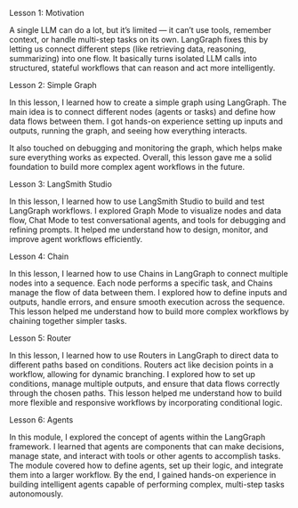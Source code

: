 Lesson 1: Motivation

A single LLM can do a lot, but it’s limited — it can’t use tools, remember context, or handle multi-step tasks on its own.
LangGraph fixes this by letting us connect different steps (like retrieving data, reasoning, summarizing) into one flow.
It basically turns isolated LLM calls into structured, stateful workflows that can reason and act more intelligently.

Lesson 2: Simple Graph

In this lesson, I learned how to create a simple graph using LangGraph. The main idea is to connect different nodes (agents or tasks) and define how data flows between them. I got hands-on experience setting up inputs and outputs, running the graph, and seeing how everything interacts.

It also touched on debugging and monitoring the graph, which helps make sure everything works as expected. Overall, this lesson gave me a solid foundation to build more complex agent workflows in the future.

Lesson 3: LangSmith Studio

In this lesson, I learned how to use LangSmith Studio to build and test LangGraph workflows. I explored Graph Mode to visualize nodes and data flow, Chat Mode to test conversational agents, and tools for debugging and refining prompts. It helped me understand how to design, monitor, and improve agent workflows efficiently.

Lesson 4: Chain

In this lesson, I learned how to use Chains in LangGraph to connect multiple nodes into a sequence. Each node performs a specific task, and Chains manage the flow of data between them. I explored how to define inputs and outputs, handle errors, and ensure smooth execution across the sequence. This lesson helped me understand how to build more complex workflows by chaining together simpler tasks.

Lesson 5: Router

In this lesson, I learned how to use Routers in LangGraph to direct data to different paths based on conditions. Routers act like decision points in a workflow, allowing for dynamic branching. I explored how to set up conditions, manage multiple outputs, and ensure that data flows correctly through the chosen paths. This lesson helped me understand how to build more flexible and responsive workflows by incorporating conditional logic.

Lesson 6: Agents

In this module, I explored the concept of agents within the LangGraph framework. I learned that agents are components that can make decisions, manage state, and interact with tools or other agents to accomplish tasks. The module covered how to define agents, set up their logic, and integrate them into a larger workflow. By the end, I gained hands-on experience in building intelligent agents capable of performing complex, multi-step tasks autonomously.